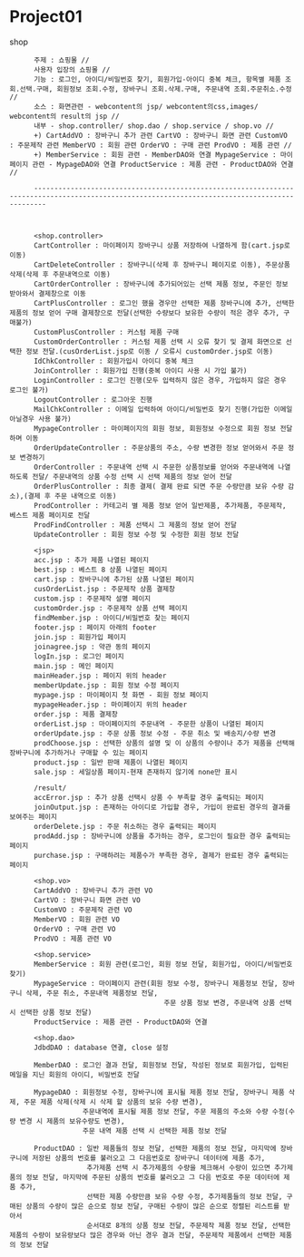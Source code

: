 # Project01
shop

          주제 : 쇼핑몰 // 
          사용자 입장의 쇼핑몰 // 
          기능 : 로그인, 아이디/비밀번호 찾기, 회원가입-아이디 중복 체크, 항목별 제품 조회.선택.구매, 회원정보 조회.수정, 장바구니 조회.삭제.구매, 주문내역 조회.주문취소.수정 // 
          소스 : 화면관련 - webcontent의 jsp/ webcontent의css,images/ webcontent의 result의 jsp // 
          내부 - shop.controller/ shop.dao / shop.service / shop.vo // 
          +) CartAddVO : 장바구니 추가 관련 CartVO : 장바구니 화면 관련 CustomVO : 주문제작 관련 MemberVO : 회원 관련 OrderVO : 구매 관련 ProdVO : 제품 관련 //
          +) MemberService : 회원 관련 - MemberDAO와 연결 MypageService : 마이페이지 관련 - MypageDAO와 연결 ProductService : 제품 관련 - ProductDAO와 연결 //
          
          -----------------------------------------------------------------------------------------------------------------------------------------------
          
          
          
          <shop.controller>
          CartController : 마이페이지 장바구니 상품 저장하여 나열하게 함(cart.jsp로 이동)
          CartDeleteController : 장바구니(삭제 후 장바구니 페이지로 이동), 주문상품 삭제(삭제 후 주문내역으로 이동)
          CartOrderController : 장바구니에 추가되어있는 선택 제품 정보, 주문인 정보 받아와서 결제창으로 이동
          CartPlusController : 로그인 했을 경우만 선택한 제품 장바구니에 추가, 선택한 제품의 정보 얻어 구매 결제창으로 전달(선택한 수량보다 보유한 수량이 적은 경우 추가, 구매불가)
          CustomPlusController : 커스텀 제품 구매
          CustomOrderController : 커스텀 제품 선택 시 오류 찾기 및 결제 화면으로 선택한 정보 전달.(cusOrderList.jsp로 이동 / 오류시 customOrder.jsp로 이동)
          IdChkController : 회원가입시 아이디 중복 체크
          JoinController : 회원가입 진행(중복 아이디 사용 시 가입 불가)
          LoginController : 로그인 진행(모두 입력하지 않은 경우, 가입하지 않은 경우 로그인 불가)
          LogoutController : 로그아웃 진행
          MailChkController : 이메일 입력하여 아이디/비밀번호 찾기 진행(가입한 이메일 아닐경우 사용 불가)
          MypageController : 마이페이지의 회원 정보, 회원정보 수정으로 회원 정보 전달하며 이동
          OrderUpdateController : 주문상품의 주소, 수량 변경한 정보 얻어와서 주문 정보 변경하기
          OrderController : 주문내역 선택 시 주문한 상품정보를 얻어와 주문내역에 나열하도록 전달/ 주문내역의 상품 수정 선택 시 선택 제품의 정보 얻어 전달
          OrderPlusController : 최종 결제( 결제 완료 되면 주문 수량만큼 보유 수량 감소),(결제 후 주문 내역으로 이동)
          ProdController : 카테고리 별 제품 정보 얻어 일반제품, 추가제품, 주문제작, 베스트 제품 페이지로 전달   
          ProdFindController : 제품 선택시 그 제품의 정보 얻어 전달
          UpdateController : 회원 정보 수정 및 수정한 회원 정보 전달

          <jsp>
          acc.jsp : 추가 제품 나열된 페이지
          best.jsp : 베스트 8 상품 나열된 페이지
          cart.jsp : 장바구니에 추가된 상품 나열된 페이지
          cusOrderList.jsp : 주문제작 상품 결제창
          custom.jsp : 주문제작 설명 페이지
          customOrder.jsp : 주문제작 상품 선택 페이지
          findMember.jsp : 아이디/비밀번호 찾는 페이지
          footer.jsp : 페이지 아래의 footer
          join.jsp : 회원가입 페이지
          joinagree.jsp : 약관 동의 페이지
          logIn.jsp : 로그인 페이지
          main.jsp : 메인 페이지
          mainHeader.jsp : 페이지 위의 header
          memberUpdate.jsp : 회원 정보 수정 페이지
          mypage.jsp : 마이페이지 첫 화면 - 회원 정보 페이지
          mypageHeader.jsp : 마이페이지 위의 header
          order.jsp : 제품 결제창
          orderList.jsp : 마이페이지의 주문내역 - 주문한 상품이 나열된 페이지
          orderUpdate.jsp : 주문 상품 정보 수정 - 주문 취소 및 배송지/수량 변경
          prodChoose.jsp : 선택한 상품의 설명 및 이 상품의 수량이나 추가 제품을 선택해 장바구니에 추가하거나 구매할 수 있는 페이지
          product.jsp : 일반 판매 제품이 나열된 페이지
          sale.jsp : 세일상품 페이지-현재 존재하지 않기에 none만 표시  

          /result/
          accError.jsp : 추가 상품 선택시 상품 수 부족할 경우 출력되는 페이지
          joinOutput.jsp : 존재하는 아이디로 가입할 경우, 가입이 완료된 경우의 결과를 보여주는 페이지
          orderDelete.jsp : 주문 취소하는 경우 출력되는 페이지
          prodAdd.jsp : 장바구니에 상품을 추가하는 경우, 로그인이 필요한 경우 출력되는 페이지
          purchase.jsp : 구매하려는 제품수가 부족한 경우, 결제가 완료된 경우 출력되는 페이지

          <shop.vo>
          CartAddVO : 장바구니 추가 관련 VO
          CartVO : 장바구니 화면 관련 VO
          CustomVO : 주문제작 관련 VO
          MemberVO : 회원 관련 VO
          OrderVO : 구매 관련 VO
          ProdVO : 제품 관련 VO

          <shop.service>
          MemberService : 회원 관련(로그인, 회원 정보 전달, 회원가입, 아이디/비밀번호 찾기) 
          MypageService : 마이페이지 관련(회원 정보 수정, 장바구니 제품정보 전달, 장바구니 삭제, 주문 취소, 주문내역 제품정보 전달,
                                          주문 상품 정보 변경, 주문내역 상품 선택시 선택한 상품 정보 전달)
          ProductService : 제품 관련 - ProductDAO와 연결

          <shop.dao>
          JdbdDAO : database 연결, close 설정

          MemberDAO : 로그인 결과 전달, 회원정보 전달, 작성된 정보로 회원가입, 입력된 메일을 지닌 회원의 아이디, 비밀번호 전달

          MypageDAO : 회원정보 수정, 장바구니에 표시될 제품 정보 전달, 장바구니 제품 삭제, 주문 제품 삭제(삭제 시 삭제 할 상품의 보유 수량 변경),
                      주문내역에 표시될 제품 정보 전달, 주문 제품의 주소와 수량 수정(수량 변경 시 제품의 보유수량도 변경),
                      주문 내역 제품 선택 시 선택한 제품 정보 전달

          ProductDAO : 일반 제품들의 정보 전달, 선택한 제품의 정보 전달, 마지막에 장바구니에 저장된 상품의 번호를 불러오고 그 다음번호로 장바구니 데이터에 제품 추가,
                       추가제품 선택 시 추가제품의 수량을 체크해서 수량이 있으면 추가제품의 정보 전달, 마지막에 주문된 상품의 번호를 불러오고 그 다음 번호로 주문 데이터에 제품 추가,
                       선택한 제품 수량만큼 보유 수량 수정, 추가제품들의 정보 전달, 구매된 상품의 수량이 많은 순으로 정보 전달, 구매된 수량이 많은 순으로 정렬된 리스트를 받아서
                       순서대로 8개의 상품 정보 전달, 주문제작 제품 정보 전달, 선택한 제품의 수량이 보유량보다 많은 경우와 아닌 경우 결과 전달, 주문제작 제품에서 선택한 제품의 정보 전달
                       
